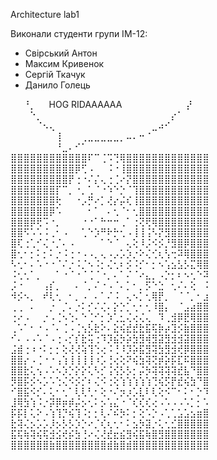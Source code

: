 Architecture lab1

Виконали студенти групи ІМ-12:

- Свірський Антон  
- Максим Кривенок   
- Сергій Ткачук  
- Данило Голець   

⠀⠀⠘⡀⠀⠀HOG RIDAAAAAA⠀⠀⠀⠀⠀⠀⠀⠀⠀⠀⡜⠀⠀⠀
⠀⠀⠀⠑⡀⠀⠀⠀⠀⠀⠀⠀⠀⠀⠀⠀⠀⠀⠀⠀⠀⠀⠀⠀⠀⡔⠁⠀⠀⠀
⠀⠀⠀⠀⠈⠢⢄⠀⠀⠀⠀⠀⠀⠀⠀⠀⠀⠀⠀⠀⠀⠀⣀⠴⠊⠀⠀⠀⠀⠀
⠀⠀⠀⠀⠀⠀⠀⢸⠀⠀⠀⢀⣀⣀⣀⣀⣀⡀⠤⠄⠒⠈⠀⠀⠀⠀⠀⠀⠀⠀
⠀⠀⠀⠀⠀⠀⠀⠘⣀⠄⠊⠁⠀⠀⠀⠀⠀⠀⠀⠀⠀⠀⠀⠀⠀⠀⠀⠀⠀⠀
⣿⣿⣿⣿⣿⣿⣿⣿⣿⣿⣿⣿⠏⠉⢈⠩⢙⢿⣿⣿⣿⣿⣿⣿⣿⣿⣿⣿⣿⣿⣿
⣿⣿⣿⣿⣿⣿⣿⣿⣿⣿⡿⢋⠠⠀⠀⠨⠐⢸⣿⣿⣿⣿⣿⣿⣿⣿⣿⣿⣿⣿⣿
⣿⣿⣿⣿⣿⣿⣿⣿⣿⡟⢐⠐⠌⡌⢄⢐⢈⠔⡝⣿⣿⣿⣿⣿⣿⣿⣿⣿⣿⣿⣿
⣿⣿⣿⣿⣿⣿⣿⡏⠉⡀⠐⡀⢁⠈⠐⠱⠑⡑⠈⢹⣿⣿⣿⣿⣿⣿⣿⣿⣿⣿⣿
⣿⣿⣿⣿⣿⣿⣿⢗⠀⠀⠐⡠⡛⠔⡁⢜⡔⡬⢎⢸⣿⣿⣿⣿⣿⣿⣿⣿⣿⣿⣿
⣿⣿⣿⣿⣿⣿⡿⠡⠀⠀⠀⠀⠂⠁⠀⠄⢂⠈⠂⢂⣿⣿⣿⣿⣿⣿⣿⣿⣿⣿⣿
⣿⣿⣿⡿⢟⠩⠐⡀⠀⠀⠀⠐⠐⠁⠓⠒⠒⢀⠁⢐⢝⢟⢿⣿⣿⣿⣿⣿⣿⣿⣿
⣿⣿⠫⠡⠡⠨⢀⠂⠠⠀⠀⢁⠑⡱⠛⠗⡓⢂⠠⢸⢸⢨⠣⡝⣻⣿⣿⣿⣿⣿⣿
⣿⢏⢐⢁⠊⢌⠐⡈⠄⠠⠀⠀⠀⠀⠁⠑⠈⠀⢄⢕⠸⡨⠪⡪⡘⣻⣿⡿⣿⣿⣿
⣿⢂⠂⡂⠅⡂⠅⡐⠨⢐⠐⠠⠠⡀⢄⠠⡠⡡⡱⡐⠕⢌⢊⢆⢣⢒⠽⢿⣿⣿⣿
⠣⢂⠂⠄⠡⠐⠐⠈⠌⡐⠨⡈⠢⠨⡂⢌⢂⠆⡪⠨⡊⠂⡂⠢⢡⣢⣣⡣⣍⢿⣿
⠨⢂⢂⠁⡀⠀⠀⠁⠐⠈⠐⠈⢈⠈⠐⡀⠄⠁⠌⠈⠔⣄⡀⠠⡑⡂⠆⠢⢂⠑⠽
⡨⠐⠀⠀⠀⢠⡎⡀⠀⠀⠄⠈⡀⠌⠐⠠⠈⠄⡁⠂⡀⡫⠑⣑⠀⢂⠌⠄⢕⠀⠨
⠺⡪⠢⡀⠀⠞⢇⢂⠀⠂⡀⠠⠀⠄⠁⠌⠨⠀⢄⠢⡁⢂⢿⡟⡀⠀⠈⠈⡀⠂⣰
⢀⢀⠀⠄⠀⠀⡐⠀⡈⠄⡐⠅⡊⠌⢌⠄⡕⡑⡁⢂⠂⢂⠸⣿⡄⠀⠈⣠⣴⣿⣿
⢐⠔⠠⠀⠀⡐⠠⢈⠢⢑⠄⠑⢈⠊⡂⡱⢁⣂⢌⢔⢌⢄⠀⠹⢀⣺⡿⣟⢿⣿⣿
⢀⠡⠁⠂⠐⠠⠈⠄⢈⠠⢈⢢⡣⣗⠕⠄⣕⢮⣞⣞⣗⣯⢯⡷⡴⣹⡪⣷⣿⣿⣿
⠊⠄⠠⠠⠡⠈⠠⢐⠠⡊⡎⣗⢭⢐⠹⡹⣮⡳⡵⣳⣻⢾⣻⣽⣻⣺⣺⣽⣿⣿⣿
⣨⣾⢐⠰⠐⠅⡂⡂⢕⢜⢜⢵⢹⢑⢔⠨⢘⠸⡹⡵⣯⣻⢽⣳⣻⣺⢞⡿⣿⣿⣿
⣿⣿⡔⠠⢈⠐⠐⢠⢱⢸⢸⢸⢸⠰⡡⢘⢔⢕⠝⢮⣳⢽⢝⡾⡵⡯⣏⠯⣿⣿⣿
⣿⣿⣗⢅⢢⠠⠡⠢⡱⡑⡕⡕⢅⠣⡊⢨⢪⡣⡣⡂⡬⡳⢽⢽⢽⢽⣞⣧⠙⣿⣿
⡻⣿⡯⡪⠢⡡⠡⢑⢌⠪⡪⡊⠆⢌⠪⢐⢕⢱⢱⢱⢱⢱⢙⢮⡫⡟⣞⢮⣳⠙⣿
⠊⣿⣯⠪⡊⠄⢅⠂⢂⠁⢇⢇⢃⠂⢕⠐⠌⡲⡰⡡⣇⠇⢇⢕⠪⠉⠂⠅⠂⡑⠹
⣸⢿⣳⢱⠨⡐⡽⡿⡶⡾⡬⡢⢂⠅⡢⢡⣌⠐⠈⢎⢎⢎⢔⠠⠡⠠⠠⠡⡁⡂⠡
⡯⡯⡇⢅⠕⠠⢱⢹⡙⢮⢹⠨⡂⡂⢇⠌⠮⡳⠅⡂⢕⠡⡑⠠⢁⢁⣡⣡⣢⣶⣿
⣗⢽⢌⡢⡡⡡⡸⡢⡣⡣⡱⡑⠔⡈⢎⢆⢂⠂⠅⣢⡳⣽⡐⢅⢂⣊⣿⣿⣿⣿⣿
⣯⢯⢷⢽⢮⢯⣺⣪⢞⡮⣳⢘⠔⢌⢜⣞⣖⣮⣻⢮⣯⢷⣿⣻⣿⣿⣿⣿⣿⣿⣿
⣿⣿⣿⣿⣿⣿⣷⣿⣿⣿⣿⣿⣿⣿⣿⣾⣷⣿⣾⣿⣿⣿⣿⣿⣿⣿⣿⣿⣿⣿⣿